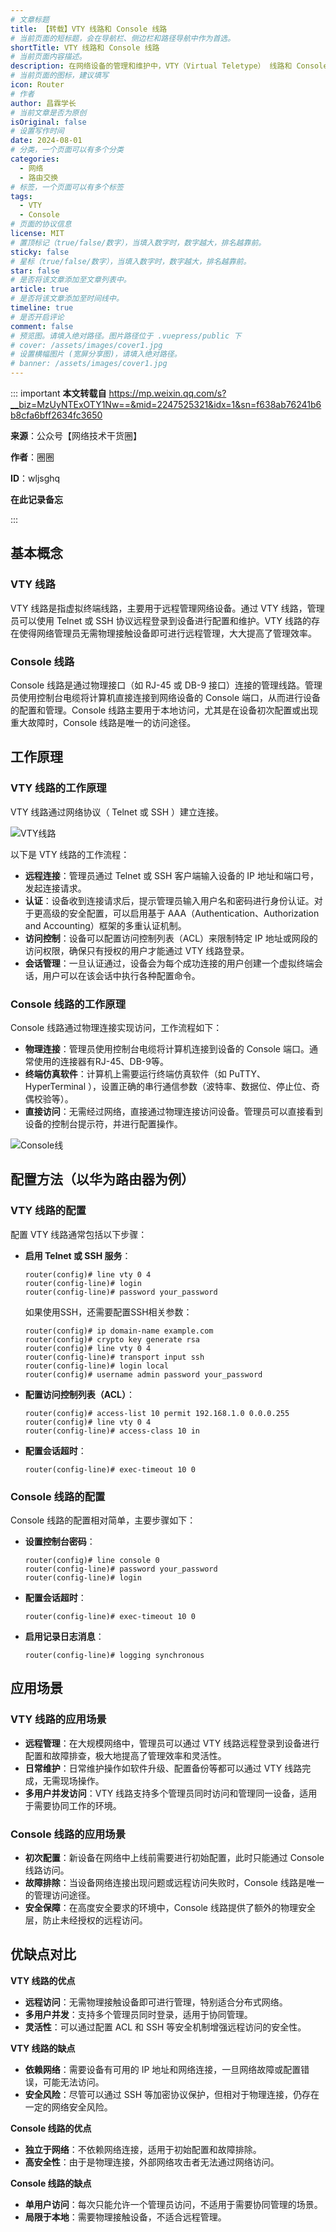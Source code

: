 ```yaml
---
# 文章标题
title: 【转载】VTY 线路和 Console 线路
# 当前页面的短标题，会在导航栏、侧边栏和路径导航中作为首选。
shortTitle: VTY 线路和 Console 线路
# 当前页面内容描述。
description: 在网络设备的管理和维护中，VTY（Virtual Teletype） 线路和 Console（控制台） 线路是两种重要的访问方式。它们在功能、用途、安全性等方面有显著的不同。本文将深入探讨这两种线路的特点、工作原理、配置方法、应用场景以及它们在网络管理中的具体作用。
# 当前页面的图标，建议填写
icon: Router
# 作者
author: 昌霖学长
# 当前文章是否为原创
isOriginal: false
# 设置写作时间
date: 2024-08-01
# 分类，一个页面可以有多个分类
categories: 
  - 网络
  - 路由交换
# 标签，一个页面可以有多个标签
tags: 
  - VTY
  - Console
# 页面的协议信息
license: MIT 
# 置顶标记（true/false/数字），当填入数字时，数字越大，排名越靠前。
sticky: false
# 星标（true/false/数字），当填入数字时，数字越大，排名越靠前。
star: false
# 是否将该文章添加至文章列表中。
article: true
# 是否将该文章添加至时间线中。
timeline: true
# 是否开启评论
comment: false
# 预览图。请填入绝对路径。图片路径位于 .vuepress/public 下
# cover: /assets/images/cover1.jpg
# 设置横幅图片 (宽屏分享图)，请填入绝对路径。
# banner: /assets/images/cover1.jpg
---
```


::: important
**本文转载自** https://mp.weixin.qq.com/s?__biz=MzUyNTExOTY1Nw==&mid=2247525321&idx=1&sn=f638ab76241b6b8cfa6bff2634fc3650

**来源**：公众号【网络技术干货圈】

**作者**：圈圈

**ID**：wljsghq

**在此记录备忘**

:::

## 基本概念

### VTY 线路

VTY 线路是指虚拟终端线路，主要用于远程管理网络设备。通过 VTY 线路，管理员可以使用 Telnet 或 SSH 协议远程登录到设备进行配置和维护。VTY 线路的存在使得网络管理员无需物理接触设备即可进行远程管理，大大提高了管理效率。

### Console 线路

Console 线路是通过物理接口（如 RJ-45 或 DB-9 接口）连接的管理线路。管理员使用控制台电缆将计算机直接连接到网络设备的 Console 端口，从而进行设备的配置和管理。Console 线路主要用于本地访问，尤其是在设备初次配置或出现重大故障时，Console 线路是唯一的访问途径。

## 工作原理

### VTY 线路的工作原理

VTY 线路通过网络协议（ Telnet 或 SSH ）建立连接。

![VTY线路](/assets/postsimages/2024-08-01-VTY线路和Console线路/01-VTY线路.png)

以下是 VTY 线路的工作流程：

- **远程连接**：管理员通过 Telnet 或 SSH 客户端输入设备的 IP 地址和端口号，发起连接请求。
- **认证**：设备收到连接请求后，提示管理员输入用户名和密码进行身份认证。对于更高级的安全配置，可以启用基于 AAA（Authentication、Authorization and Accounting）框架的多重认证机制。
- **访问控制**：设备可以配置访问控制列表（ACL）来限制特定 IP 地址或网段的访问权限，确保只有授权的用户才能通过 VTY 线路登录。
- **会话管理**：一旦认证通过，设备会为每个成功连接的用户创建一个虚拟终端会话，用户可以在该会话中执行各种配置命令。

### Console 线路的工作原理

Console 线路通过物理连接实现访问，工作流程如下：

- **物理连接**：管理员使用控制台电缆将计算机连接到设备的 Console 端口。通常使用的连接器有RJ-45、DB-9等。
- **终端仿真软件**：计算机上需要运行终端仿真软件（如 PuTTY、HyperTerminal ），设置正确的串行通信参数（波特率、数据位、停止位、奇偶校验等）。
- **直接访问**：无需经过网络，直接通过物理连接访问设备。管理员可以直接看到设备的控制台提示符，并进行配置操作。

![Console线](/assets/postsimages/2024-08-01-VTY线路和Console线路/02-Console线.png)

## 配置方法（以华为路由器为例）

### VTY 线路的配置

配置 VTY 线路通常包括以下步骤：

- **启用 Telnet 或 SSH 服务**：
    
    ```shellsession title="Huawei VRP Console"
    router(config)# line vty 0 4
    router(config-line)# login
    router(config-line)# password your_password
    ```
    
    如果使用SSH，还需要配置SSH相关参数：
    
    ```shellsession title="Huawei VRP Console"
    router(config)# ip domain-name example.com
    router(config)# crypto key generate rsa
    router(config)# line vty 0 4
    router(config-line)# transport input ssh
    router(config-line)# login local
    router(config)# username admin password your_password
    ```
    
- **配置访问控制列表（ACL）**：
    
    ```shellsession title="Huawei VRP Console"
    router(config)# access-list 10 permit 192.168.1.0 0.0.0.255
    router(config)# line vty 0 4
    router(config-line)# access-class 10 in
    ```
    
- **配置会话超时**：
    
    ```shellsession title="Huawei VRP Console"
    router(config-line)# exec-timeout 10 0
    ```
    

### Console 线路的配置

Console 线路的配置相对简单，主要步骤如下：

- **设置控制台密码**：
    
    ```shellsession title="Huawei VRP Console"
    router(config)# line console 0
    router(config-line)# password your_password
    router(config-line)# login
    ```
    
- **配置会话超时**：
    
    ```shellsession title="Huawei VRP Console"
    router(config-line)# exec-timeout 10 0
    ```
    
- **启用记录日志消息**：
    
    ```shellsession title="Huawei VRP Console"
    router(config-line)# logging synchronous
    ```
    

## 应用场景

### VTY 线路的应用场景

- **远程管理**：在大规模网络中，管理员可以通过 VTY 线路远程登录到设备进行配置和故障排查，极大地提高了管理效率和灵活性。
- **日常维护**：日常维护操作如软件升级、配置备份等都可以通过 VTY 线路完成，无需现场操作。
- **多用户并发访问**：VTY 线路支持多个管理员同时访问和管理同一设备，适用于需要协同工作的环境。

### Console 线路的应用场景

- **初次配置**：新设备在网络中上线前需要进行初始配置，此时只能通过 Console 线路访问。
- **故障排除**：当设备网络连接出现问题或远程访问失败时，Console 线路是唯一的管理访问途径。
- **安全保障**：在高度安全要求的环境中，Console 线路提供了额外的物理安全层，防止未经授权的远程访问。

## 优缺点对比

**VTY 线路的优点**

- **远程访问**：无需物理接触设备即可进行管理，特别适合分布式网络。
- **多用户并发**：支持多个管理员同时登录，适用于协同管理。
- **灵活性**：可以通过配置 ACL 和 SSH 等安全机制增强远程访问的安全性。

**VTY 线路的缺点**

- **依赖网络**：需要设备有可用的 IP 地址和网络连接，一旦网络故障或配置错误，可能无法访问。
- **安全风险**：尽管可以通过 SSH 等加密协议保护，但相对于物理连接，仍存在一定的网络安全风险。

**Console 线路的优点**

- **独立于网络**：不依赖网络连接，适用于初始配置和故障排除。
- **高安全性**：由于是物理连接，外部网络攻击者无法通过网络访问。

**Console 线路的缺点**

- **单用户访问**：每次只能允许一个管理员访问，不适用于需要协同管理的场景。
- **局限于本地**：需要物理接触设备，不适合远程管理。
